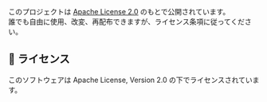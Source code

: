 

このプロジェクトは [Apache License 2.0](https://www.apache.org/licenses/LICENSE-2.0) のもとで公開されています。  
誰でも自由に使用、改変、再配布できますが、ライセンス条項に従ってください。

## 📄 ライセンス

このソフトウェアは Apache License, Version 2.0 の下でライセンスされています。


